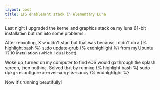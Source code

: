```yaml
---
layout: post
title: LTS enablement stack in elementary Luna
---
```


Last night I upgraded the kernel and graphics stack on my luna 64-bit installation but ran into some problems.

After rebooting, X wouldn't start but that was because I didn't do a 
{% highlight bash %} sudo update-grub {% endhighlight %}
from my Ubuntu 13.10 installation (which I dual boot).

Woke up, turned on my computer to find eOS would go through the splash screen, then nothing. Solved that by running
{% highlight bash %} sudo dpkg-reconfigure xserver-xorg-lts-saucy {% endhighlight %}

Now it's running beautifully!